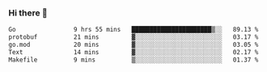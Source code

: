 ### Hi there 👋

<!--
**yeya24/yeya24** is a ✨ _special_ ✨ repository because its `README.md` (this file) appears on your GitHub profile.

Here are some ideas to get you started:

- 🔭 I’m currently working on ...
- 🌱 I’m currently learning ...
- 👯 I’m looking to collaborate on ...
- 🤔 I’m looking for help with ...
- 💬 Ask me about ...
- 📫 How to reach me: ...
- 😄 Pronouns: ...
- ⚡ Fun fact: ...
-->

<!--START_SECTION:waka-->

```txt
Go                9 hrs 55 mins   ██████████████████████▒░░   89.13 %
protobuf          21 mins         ▓░░░░░░░░░░░░░░░░░░░░░░░░   03.17 %
go.mod            20 mins         ▓░░░░░░░░░░░░░░░░░░░░░░░░   03.05 %
Text              14 mins         ▓░░░░░░░░░░░░░░░░░░░░░░░░   02.17 %
Makefile          9 mins          ▒░░░░░░░░░░░░░░░░░░░░░░░░   01.37 %
```

<!--END_SECTION:waka-->
